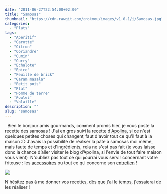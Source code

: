 ```yaml
---
date: "2011-06-27T22:54:00+02:00"
title: "Samosas"
thumbnail: "https://cdn.rawgit.com/crokmou/images/v1.0.1/i/Samosas.jpg"
categories:
  - "Plats"
tags:
  - "Aperitif"
  - "Carotte"
  - "Citron"
  - "Coriandre"
  - "Cumin"
  - "Curry"
  - "Echalote"
  - "Epice"
  - "Feuille de brick"
  - "Garam masala"
  - "Petit pois"
  - "Plat"
  - "Pomme de terre"
  - "Poulet"
  - "Volaille"
description: ""
slug: "samosas"
---
```


  Bien le bonjour amis gourmands, comment promis hier, je vous poste la recette des samosas ! J'ai en gros suivi la recette d'[Apolina](http://bombay-bruxelles.blogspot.com/), si ce n'est quelques petites choses qui changent, faut d'avoir tout ce qu'il faut à la maison :D J'avais la possibilité de réaliser la pâte à samosas moi même, mais faute de temps et d'ingrédients, cela ne s'est pas fait (je vous laisse donc la chance d’aller visiter le blog d'Apolina, si l'envie de tout faire maison vous vient)  N'oubliez pas tout ce qui pourrai vous servir concernant votre friteuse : les [accessoires](http://www.rueducommerce.fr/m/pl/malid:15123241) ou tout ce qui concerne son [entretien](http://www.rueducommerce.fr/m/pl/malid:15123459) !

[![](http://2.bp.blogspot.com/-_IEPY5frhrk/TsFo3oEYxXI/AAAAAAAABIo/5njPq9gZhEs/s1600/Samosas.jpg)](http://2.bp.blogspot.com/-_IEPY5frhrk/TsFo3oEYxXI/AAAAAAAABIo/5njPq9gZhEs/s1600/Samosas.jpg)

N'hésitez pas à me donner vos recettes, dès que j'ai le temps, j'essaierai de les réaliser !  